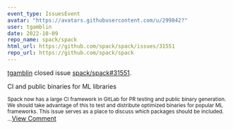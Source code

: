 ```yaml
---
event_type: IssuesEvent
avatar: "https://avatars.githubusercontent.com/u/299842?"
user: tgamblin
date: 2022-10-09
repo_name: spack/spack
html_url: https://github.com/spack/spack/issues/31551
repo_url: https://github.com/spack/spack
---
```


<a href='https://github.com/tgamblin' target='_blank'>tgamblin</a> closed issue <a href='https://github.com/spack/spack/issues/31551' target='_blank'>spack/spack#31551</a>.

<p>CI and public binaries for ML libraries</p><small>Spack now has a large CI framework in GitLab for PR testing and public binary generation. We should take advantage of this to test and distribute optimized binaries for popular ML frameworks. This issue serves as a place to discuss which packages should be included....</small><a href='https://github.com/spack/spack/issues/31551' target='_blank'>View Comment</a>